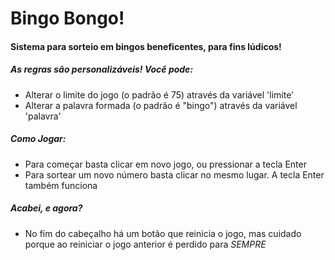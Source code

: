 # Bingo Bongo!
#### Sistema para sorteio em bingos beneficentes, para fins lúdicos!

##### As regras são personalizáveis! Você pode:
- Alterar o limite do jogo (o padrão é 75) através da variável 'limite'
- Alterar a palavra formada (o padrão é "bingo") através da variável 'palavra'

##### Como Jogar:
- Para começar basta clicar em novo jogo, ou pressionar a tecla Enter
- Para sortear um novo número basta clicar no mesmo lugar. A tecla Enter também funciona

##### Acabei, e agora?
- No fim do cabeçalho há um botão que reinicia o jogo, mas cuidado porque ao reiniciar o jogo anterior é perdido para *SEMPRE*
